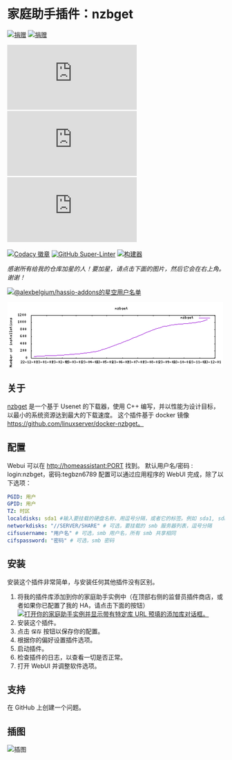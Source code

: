 # 家庭助手插件：nzbget

[![捐赠][donation-badge]](https://www.buymeacoffee.com/alexbelgium)
[![捐赠][paypal-badge]](https://www.paypal.com/donate/?hosted_button_id=DZFULJZTP3UQA)

![版本](https://img.shields.io/badge/dynamic/json?label=版本&query=%24.version&url=https%3A%2F%2Fraw.githubusercontent.com%2Falexbelgium%2Fhassio-addons%2Fmaster%2Fnzbget%2Fconfig.json)
![入口](https://img.shields.io/badge/dynamic/json?label=入口&query=%24.ingress&url=https%3A%2F%2Fraw.githubusercontent.com%2Falexbelgium%2Fhassio-addons%2Fmaster%2Fnzbget%2Fconfig.json)
![架构](https://img.shields.io/badge/dynamic/json?color=success&label=架构&query=%24.arch&url=https%3A%2F%2Fraw.githubusercontent.com%2Falexbelgium%2Fhassio-addons%2Fmaster%2Fnzbget%2Fconfig.json)

[![Codacy 徽章](https://app.codacy.com/project/badge/Grade/9c6cf10bdbba45ecb202d7f579b5be0e)](https://www.codacy.com/gh/alexbelgium/hassio-addons/dashboard?utm_source=github.com&utm_medium=referral&utm_content=alexbelgium/hassio-addons&utm_campaign=Badge_Grade)
[![GitHub Super-Linter](https://img.shields.io/github/actions/workflow/status/alexbelgium/hassio-addons/weekly-supelinter.yaml?label=代码%20检查)](https://github.com/alexbelgium/hassio-addons/actions/workflows/weekly-supelinter.yaml)
[![构建器](https://img.shields.io/github/actions/workflow/status/alexbelgium/hassio-addons/onpush_builder.yaml?label=构建器)](https://github.com/alexbelgium/hassio-addons/actions/workflows/onpush_builder.yaml)

[donation-badge]: https://img.shields.io/badge/给我买一杯咖啡%20(无%20PayPal)-%23d32f2f?logo=buy-me-a-coffee&style=flat&logoColor=white
[paypal-badge]: https://img.shields.io/badge/通过%20PayPal给我买一杯咖啡-0070BA?logo=paypal&style=flat&logoColor=white

_感谢所有给我的仓库加星的人！要加星，请点击下面的图片，然后它会在右上角。谢谢！_

[![@alexbelgium/hassio-addons的星空用户名单](https://raw.githubusercontent.com/alexbelgium/hassio-addons/master/.github/stars2.svg)](https://github.com/alexbelgium/hassio-addons/stargazers)

![下载演变](https://raw.githubusercontent.com/alexbelgium/hassio-addons/master/nzbget/stats.png)

## 关于

[nzbget](http://nzbget.net/) 是一个基于 Usenet 的下载器，使用 C++ 编写，并以性能为设计目标，以最小的系统资源达到最大的下载速度。
这个插件基于 docker 镜像 https://github.com/linuxserver/docker-nzbget。

## 配置

Webui 可以在 <http://homeassistant:PORT> 找到。
默认用户名/密码 : login:nzbget，密码:tegbzn6789
配置可以通过应用程序的 WebUI 完成，除了以下选项：

```yaml
PGID: 用户
GPID: 用户
TZ: 时区
localdisks: sda1 #输入要挂载的硬盘名称，用逗号分隔，或者它的标签。例如 sda1, sdb1, MYNAS...
networkdisks: "//SERVER/SHARE" # 可选，要挂载的 smb 服务器列表，逗号分隔
cifsusername: "用户名" # 可选，smb 用户名，所有 smb 共享相同
cifspassword: "密码" # 可选，smb 密码
```

## 安装

安装这个插件非常简单，与安装任何其他插件没有区别。

1. 将我的插件库添加到你的家庭助手实例中（在顶部右侧的监督员插件商店，或者如果你已配置了我的 HA，请点击下面的按钮）
   [![打开你的家庭助手实例并显示带有特定库 URL 预填的添加库对话框。](https://my.home-assistant.io/badges/supervisor_add_addon_repository.svg)](https://my.home-assistant.io/redirect/supervisor_add_addon_repository/?repository_url=https%3A%2F%2Fgithub.com%2Falexbelgium%2Fhassio-addons)
1. 安装这个插件。
1. 点击 `保存` 按钮以保存你的配置。
1. 根据你的偏好设置插件选项。
1. 启动插件。
1. 检查插件的日志，以查看一切是否正常。
1. 打开 WebUI 并调整软件选项。

## 支持

在 GitHub 上创建一个问题。

## 插图

![插图](https://nzbget.com/img/slider/artistdetails.png)

[repository]: https://github.com/alexbelgium/hassio-addons